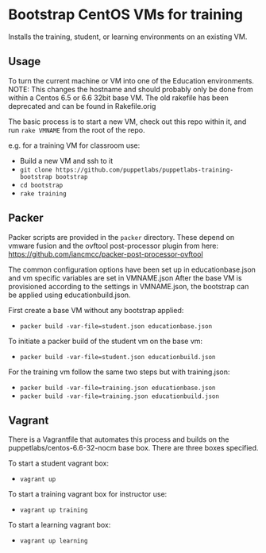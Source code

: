 # Bootstrap CentOS VMs for training
Installs the training, student, or learning environments on an existing VM.

## Usage
To turn the current machine or VM into one of the Education environments.
NOTE: This changes the hostname and should probably only be done from within a Centos 6.5 or 6.6 32bit base VM.  The old rakefile has been deprecated and can be found in Rakefile.orig

The basic process is to start a new VM, check out this repo within it, and run `rake VMNAME` from the root of the repo.

e.g. for a training VM for classroom use:
- Build a new VM and ssh to it
- `git clone https://github.com/puppetlabs/puppetlabs-training-bootstrap bootstrap`
- `cd bootstrap`
- `rake training`

## Packer
Packer scripts are provided in the `packer` directory. These depend on vmware fusion and the ovftool post-processor plugin from here: https://github.com/iancmcc/packer-post-processor-ovftool

The common configuration options have been set up in educationbase.json and vm specific variables are set in VMNAME.json
After the base VM is provisioned according to the settings in VMNAME.json, the bootstrap can be applied using educationbuild.json.

First create a base VM without any bootstrap applied:
- `packer build -var-file=student.json educationbase.json`

To initiate a packer build of the student vm on the base vm:
- `packer build -var-file=student.json educationbuild.json`


For the training vm follow the same two steps but with training.json:
- `packer build -var-file=training.json educationbase.json`
- `packer build -var-file=training.json educationbuild.json`

## Vagrant
There is a Vagrantfile that automates this process and builds on the puppetlabs/centos-6.6-32-nocm base box.
There are three boxes specified.

To start a student vagrant box:
- `vagrant up`

To start a training vagrant box for instructor use:
- `vagrant up training`

To start a learning vagrant box:
- `vagrant up learning`
